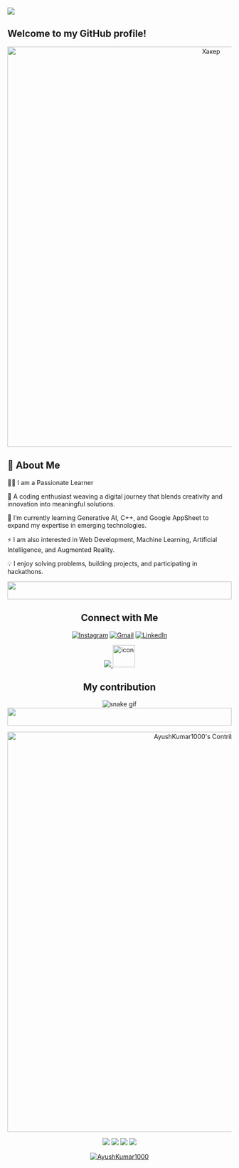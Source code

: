 <h1>
  <img src="https://readme-typing-svg.herokuapp.com/?font=FiraCode&size=35&lines=Hi+I'm+Ayush+Kumar!+👋" />
</h1>



## Welcome to my GitHub profile! 
<div>
<div align ="center">
<img src="https://github.com/user-attachments/assets/24c288ad-ac07-48ed-9caf-f6331a872611" alt="Хакер" width="900">

</div>


## 🚀 About Me
                                            
 👨‍💻 I am a Passionate Learner 
 
 🚀 A coding enthusiast weaving a digital journey that blends creativity and innovation into meaningful solutions. 
 
 🌱 I’m currently learning Generative AI, C++, and Google AppSheet to expand my expertise in emerging technologies.  
 
 ⚡ I am also interested in Web Development, Machine Learning, Artificial Intelligence, and Augmented Reality. 
 
 💡 I enjoy solving problems, building projects, and participating in hackathons.  

<img src="https://i.imgur.com/dBaSKWF.gif" height="40" width="100%">
<div align="center">
    
</p>

<div align="center">
<h2>Connect with Me</h2> 

[![Instagram](https://img.shields.io/badge/-Instagram-E4405F?logo=instagram&logoColor=white&style=for-the-badge)](https://www.instagram.com/_ayush.k/?hl=en)
[![Gmail](https://img.shields.io/badge/-Gmail-D14836?logo=gmail&logoColor=white&style=for-the-badge)](mailto:2024.kayush@isu.ac.in)
[![LinkedIn](https://img.shields.io/badge/-LinkedIn-0077B5?logo=linkedin&logoColor=white&style=for-the-badge)](https://www.linkedin.com/in/ayush-kumar-a623a1319/)



<p align="center">
 <p align="center">
  <a href="https://skillicons.dev">
    <img src="https://skillicons.dev/icons?i=git,github,py,c,cpp,html,css,mysql,anaconda,linkedin,postman,vscode" />
<img src="https://sp-ao.shortpixel.ai/client/to_auto,q_lossless,ret_img,w_300,h_300/https://fullsteam.mit.edu/wp-content/uploads/2020/03/ScratchLogo-300x300.png" alt="icon" width="50" height="50" />
  </a>

</p>

</p>


</div>
<h2>My contribution</h2>

![snake gif](https://github.com/AyushKumar1000/AyushKumar1000/blob/output/github-contribution-grid-snake.gif)
<img src="https://i.imgur.com/dBaSKWF.gif" height="40" width="100%">
<div align="center">

<a href="https://github.com/AyushKumar1000/github-readme-activity-graph">
  <img src="https://github-readme-activity-graph.vercel.app/graph?username=AyushKumar1000&theme=react-dark" alt="AyushKumar1000's Contribution Graph" width="900">
</a>

![](http://github-profile-summary-cards.vercel.app/api/cards/repos-per-language?username=AyushKumar1000&theme=solarized)
![](http://github-profile-summary-cards.vercel.app/api/cards/most-commit-language?username=AyushKumar1000&theme=transparent)
![](http://github-profile-summary-cards.vercel.app/api/cards/stats?username=AyushKumar1000&theme=transparent)
![](http://github-profile-summary-cards.vercel.app/api/cards/productive-time?username=AyushKumar1000&theme=solarized&utcOffset=5.3)

</div>
<p><a href="https://github.com/ryo-ma/github-profile-trophy"><img src="https://github-profile-trophy.vercel.app/?username=AyushKumar1000" alt="AyushKumar1000" /></a></p>
